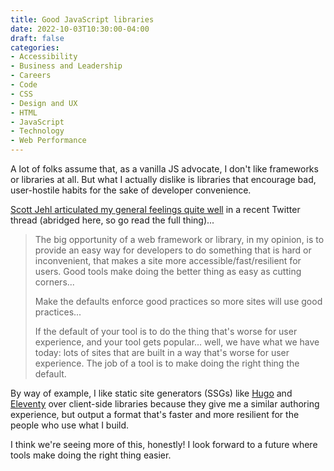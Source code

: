 ```yaml
---
title: Good JavaScript libraries
date: 2022-10-03T10:30:00-04:00
draft: false
categories:
- Accessibility
- Business and Leadership
- Careers
- Code
- CSS
- Design and UX
- HTML
- JavaScript
- Technology
- Web Performance
---
```


A lot of folks assume that, as a vanilla JS advocate, I don't like frameworks or libraries at all. But what I actually dislike is libraries that encourage bad, user-hostile habits for the sake of developer convenience.

[Scott Jehl articulated my general feelings quite well](https://twitter.com/scottjehl/status/1575840736158703616) in a recent Twitter thread (abridged here, so go read the full thing)...

> The big opportunity of a web framework or library, in my opinion, is to provide an easy way for developers to do something that is hard or inconvenient, that makes a site more accessible/fast/resilient for users. Good tools make doing the better thing as easy as cutting corners...
> 
> Make the defaults enforce good practices so more sites will use good practices...
> 
> If the default of your tool is to do the thing that's worse for user experience, and your tool gets popular... well, we have what we have today: lots of sites that are built in a way that's worse for user experience. The job of a tool is to make doing the right thing the default.

By way of example, I like static site generators (SSGs) like [Hugo](https://gohugo.io/) and [Eleventy](https://www.11ty.dev/) over client-side libraries because they give me a similar authoring experience, but output a format that's faster and more resilient for the people who use what I build.

I think we're seeing more of this, honestly! I look forward to a future where tools make doing the right thing easier.